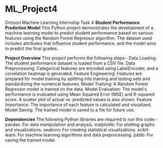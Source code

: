 # ML_Project4
Orinson Machine Learning Internship Task 4
**Student Performance Prediction Model**
This Python project demonstrates the development of a machine learning model to predict student performance based on various features using the Random Forest Regressor algorithm. The dataset used includes attributes that influence student performance, and the model aims to predict the final grades.

**Project Overview**
This project performs the following steps:-
Data Loading: The student performance dataset is loaded from a CSV file.
Data Preprocessing: Categorical features are encoded using LabelEncoder, and a correlation heatmap is generated.
Feature Engineering: Features are prepared for model training by splitting into training and testing sets and standardizing the numerical features.
Model Training: A Random Forest Regressor model is trained on the data.
Model Evaluation: The model's performance is evaluated using Mean Squared Error (MSE) and R-squared score. A scatter plot of actual vs. predicted values is also shown.
Feature Importance: The importance of each feature is calculated and visualized.
Model Saving: The trained model is saved to a file for future use.


**Dependencies**
The following Python libraries are required to run this code:-
pandas: For data manipulation and analysis.
matplotlib: For plotting graphs and visualizations.
seaborn: For creating statistical visualizations.
scikit-learn: For machine learning algorithms and data preprocessing.
joblib: For saving the trained model.
